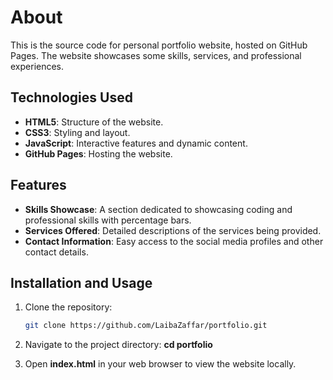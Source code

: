 # About

This is the source code for personal portfolio website, hosted on GitHub Pages. The website showcases some skills, services, and professional experiences.

## Technologies Used

- **HTML5**: Structure of the website.
- **CSS3**: Styling and layout.
- **JavaScript**: Interactive features and dynamic content.
- **GitHub Pages**: Hosting the website.

## Features
- **Skills Showcase**: A section dedicated to showcasing coding and professional skills with percentage bars.
- **Services Offered**: Detailed descriptions of the services being provided.
- **Contact Information**: Easy access to the social media profiles and other contact details.

## Installation and Usage

1. Clone the repository:
   ```bash
   git clone https://github.com/LaibaZaffar/portfolio.git

2. Navigate to the project directory:
   **cd portfolio**
   
3. Open **index.html** in your web browser to view the website locally.


